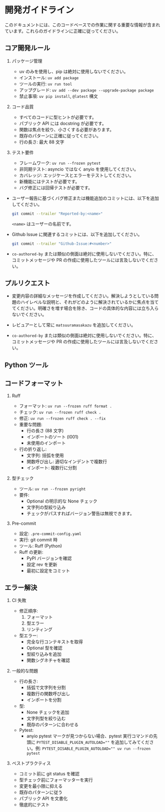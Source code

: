 # 開発ガイドライン

このドキュメントには、このコードベースでの作業に関する重要な情報が含まれています。これらのガイドラインに正確に従ってください。

## コア開発ルール

1. パッケージ管理
   - uv のみを使用し、pip は絶対に使用しないでください。
   - インストール: `uv add package`
   - ツールの実行: `uv run tool`
   - アップグレード: `uv add --dev package --upgrade-package package`
   - 禁止事項: `uv pip install`, `@latest` 構文

2. コード品質
   - すべてのコードに型ヒントが必要です。
   - パブリック API には docstring が必要です。
   - 関数は焦点を絞り、小さくする必要があります。
   - 既存のパターンに正確に従ってください。
   - 行の長さ: 最大 88 文字

3. テスト要件
   - フレームワーク: `uv run --frozen pytest`
   - 非同期テスト: asyncio ではなく anyio を使用してください。
   - カバレッジ: エッジケースとエラーをテストしてください。
   - 新機能にはテストが必要です。
   - バグ修正には回帰テストが必要です。

- ユーザー報告に基づくバグ修正または機能追加のコミットには、以下を追加してください。
  ```bash
  git commit --trailer "Reported-by:<name>"
  ```
  `<name>` はユーザーの名前です。

- Github Issue に関連するコミットには、以下を追加してください。
  ```bash
  git commit --trailer "Github-Issue:#<number>"
  ```
- `co-authored-by` または類似の側面は絶対に使用しないでください。特に、コミットメッセージや PR の作成に使用したツールには言及しないでください。

## プルリクエスト

- 変更内容の詳細なメッセージを作成してください。解決しようとしている問題のハイレベルな説明と、それがどのように解決されているかに焦点を当ててください。明確さを増す場合を除き、コードの具体的な内容には立ち入らないでください。

- レビュアーとして常に `matsuuramasakazu` を追加してください。

- `co-authored-by` または類似の側面は絶対に使用しないでください。特に、コミットメッセージや PR の作成に使用したツールには言及しないでください。

## Python ツール

## コードフォーマット

1. Ruff
   - フォーマット: `uv run --frozen ruff format .`
   - チェック: `uv run --frozen ruff check .`
   - 修正: `uv run --frozen ruff check . --fix`
   - 重要な問題:
     - 行の長さ (88 文字)
     - インポートのソート (I001)
     - 未使用のインポート
   - 行の折り返し:
     - 文字列: 括弧を使用
     - 関数呼び出し: 適切なインデントで複数行
     - インポート: 複数行に分割

2. 型チェック
   - ツール: `uv run --frozen pyright`
   - 要件:
     - Optional の明示的な None チェック
     - 文字列の型絞り込み
     - チェックがパスすればバージョン警告は無視できます。

3. Pre-commit
   - 設定: `.pre-commit-config.yaml`
   - 実行: git commit 時
   - ツール: Ruff (Python)
   - Ruff の更新:
     - PyPI バージョンを確認
     - 設定 rev を更新
     - 最初に設定をコミット

## エラー解決

1. CI 失敗
   - 修正順序:
     1. フォーマット
     2. 型エラー
     3. リンティング
   - 型エラー:
     - 完全な行コンテキストを取得
     - Optional 型を確認
     - 型絞り込みを追加
     - 関数シグネチャを確認

2. 一般的な問題
   - 行の長さ:
     - 括弧で文字列を分割
     - 複数行の関数呼び出し
     - インポートを分割
   - 型:
     - None チェックを追加
     - 文字列型を絞り込む
     - 既存のパターンに合わせる
   - Pytest:
     - anyio pytest マークが見つからない場合、pytest 実行コマンドの先頭に `PYTEST_DISABLE_PLUGIN_AUTOLOAD=""` を追加してみてください。例:
       `PYTEST_DISABLE_PLUGIN_AUTOLOAD="" uv run --frozen pytest`

3. ベストプラクティス
   - コミット前に git status を確認
   - 型チェック前にフォーマッターを実行
   - 変更を最小限に抑える
   - 既存のパターンに従う
   - パブリック API を文書化
   - 徹底的にテスト